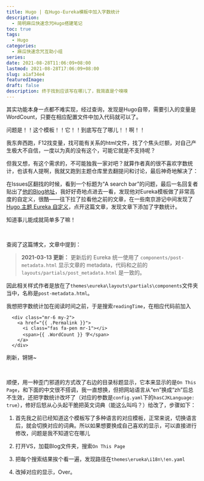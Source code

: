 ```yaml
---
title: Hugo | 在Hugo-Eureka模板中加入字数统计
description:
  - 简明麻瓜快速念咒Hugo搭建笔记
toc: true
tags:
  - Hugo
categories:
  - 麻瓜快速念咒互助小组
series:
date: 2021-08-28T11:06:09+08:00
lastmod: 2021-08-28T17:06:09+08:00
slug: a1af34e4
featuredImage:
draft: false
description: 终于找到应该写在哪儿了，我简直是个嗅嗅
---
```


其实功能本身一点都不难实现，经过查询，发现是Hugo自带，需要引入的变量是WordCount，只要在相应配置文件中加入代码就可以了。

问题是！！这个模板！！它！！到底写在了哪儿！！啊！！

我东奔西跑，F12找变量，找可能有关系的html文件，找了个焦头烂额，对自己产生极大不自信，一度以为真的没有这个，可能它就是不支持呢？

但我又想，有这个需求的，不可能独我一家对吧？就算作者真的很不喜欢字数统计，也该有人提啊，我就又跑到主题仓库里去翻提问和讨论，最后神奇地解决了：

在Issues区翻找的时候，看到一个标题为“A search bar”的问题，最后一名回复者贴出了[他的Blog地址](https://imnerd.org/)，我好好奇地点进去一看，发现他对Eureka模板做了非常高度的自定义，很酷——往下拉了拉看他之前的文章，在一些南京游记中间发现了[Hugo 主题 Eureka 自定义](https://imnerd.org/custom-hugo-theme-eureka.html)，点开这篇文章，发现文章下添加了字数统计。

知道事儿能成就简单多了嘛！

​	


查阅了这篇博文，文章中提到：

> **2021-03-13 更新：** 更新后的 Eureka 统一使用了 `components/post-metadata.html` 显示文章的 metadata，代码和之前的 `layouts/partials/post_metadata.html` 是一致的。

因此相关样式作者是放在了`themes\eureka\layouts\partials\components`文件夹当中，名称是`post-metadata.html`。

我想把字数统计加在阅读时间之前，于是搜索`readingTime`，在相应代码前加入

```
  <div class="mr-6 my-2">
    <a href="{{ .Permalink }}">
      <i class="fas fa-pen mr-1"></i>
      <span>{{ .WordCount }} 字</span>
    </a>
  </div>
```

刷新，锵锵~



​	



顺便，用一种歪门邪道的方式改了右边的目录标题显示，它本来显示的是`On This Page`，和下面的中文很不搭调，我一直想换，但把网站语言从“en”换成“zh”后总不生效，还把字数统计改坏了（对应的参数是`config.yaml`下的`hasCJKLanguage: true`），修好后怒从心头起干脆把英文词典（能这么叫吗？）给改了，步骤如下：

1. 首先我之前已经知道这个模板写了多种语言的对应模板，正常来说，切换语言后，就会切换对应的词典。所以如果想要换成自己喜欢的显示，可以直接进行修改，问题是我不知道它在哪儿

2. 打开VS，加载Blog文件夹，搜索`On This Page`

3. 把每个搜索结果挨个看一遍，发现路径在`themes\erueka\i18n\!en.yaml`

4. 改掉对应的显示，Over。

   
   



​	








